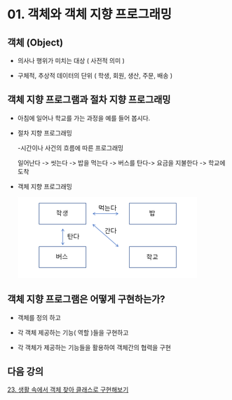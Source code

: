 # 01. 객체와 객체 지향 프로그래밍

## 객체 (Object)

- 의사나 행위가 미치는 대상 ( 사전적 의미 )

- 구체적, 추상적 데이터의 단위 ( 학생, 회원, 생산, 주문, 배송 )


## 객체 지향 프로그램과 절차 지향 프로그래밍

- 아침에 일어나 학교를 가는 과정을 예를 들어 봅시다.

- 절차 지향 프로그래밍

   -시간이나 사건의 흐름에 따른 프로그래밍<br>

     일어난다 -> 씻는다 -> 밥을 먹는다 -> 버스를 탄다-> 요금을 지불한다 -> 학교에 도착

- 객체 지향 프로그래밍
  
  ![oop](./img/oop.PNG)


## 객체 지향 프로그램은 어떻게 구현하는가?

- 객체를 정의 하고 

- 각 객체 제공하는 기능( 역할 )들을 구현하고

- 각 객체가 제공하는 기능들을 활용하여 객체간의 협력을 구현 


## 다음 강의
[23. 생활 속에서 객체 찾아 클래스로 구현해보기](https://gitlab.com/easyspubjava/javacoursework/-/blob/master/Chapter2/2-02/README.md)
